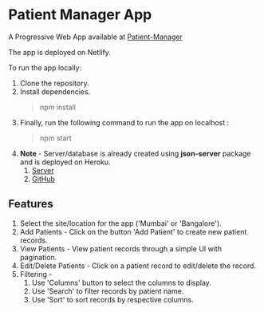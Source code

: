 # Patient Manager App

A Progressive Web App available at [Patient-Manager](https://patient-manager-ksdev22.netlify.app/)

The app is deployed on Netlify.

To run the app locally:

1. Clone the repository.
2. Install dependencies.
   > npm install
3. Finally, run the following command to run the app on localhost :
   > npm start
4. **Note** - Server/database is already created using **json-server** package and is deployed on Heroku.
   1. [Server](https://patient-manager-json-server.herokuapp.com/)
   2. [GitHub](https://github.com/ksdev22/patient-manager-json-server)

## Features

1. Select the site/location for the app ('Mumbai' or 'Bangalore').
2. Add Patients - Click on the button 'Add Patient' to create new patient records.
3. View Patients - View patient records through a simple UI with pagination.
4. Edit/Delete Patients - Click on a patient record to edit/delete the record.
5. Filtering -
   1. Use 'Columns' button to select the columns to display.
   2. Use 'Search' to filter records by patient name.
   3. Use 'Sort' to sort records by respective columns.
